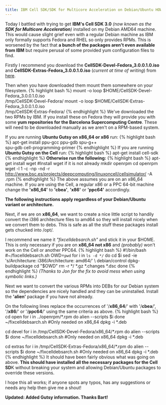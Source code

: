 ```yaml
---
title: IBM Cell SDK/SDK for Multicore Acceleration on Debian/Ubuntu HOWTO
---
```

Today I battled with trying to get **IBM's Cell SDK 3.0** _(now known as the **SDK for Multicore Acceleration**)_ installed on my Debian AMD64 machine. This would cause slight grief even with a regular Debian machine as IBM only formally supports Fedora and RHEL so only provides RPMs. This is worsened by the fact that **a bunch of the packages aren't even available from IBM** but require perusal of some provided yum configuration files to find.

Firstly I recommend you download the **CellSDK-Devel-Fedora\_3.0.0.1.0.iso** and **CellSDK-Extras-Fedora\_3.0.0.1.0.iso** (*current at time of writing*) from [here](http://www.ibm.com/developerworks/power/cell/pkgdownloads.html?S_TACT=105AGX16).

Then when you have downloaded them mount them somewhere on your filesystem.
{% highlight bash %}
mount -o loop $HOME/CellSDK-Devel-Fedora_3.0.0.1.0.iso \
	/tmp/CellSDK-Devel-Fedora/
mount -o loop $HOME/CellSDK-Extras-Fedora_3.0.0.1.0.iso \
	/tmp/CellSDK-Extras-Fedora/
{% endhighlight %}
We've downloaded the two RPMs by IBM. If you install these on Fedora they will provide you with some **yum repositories for the Barcelona Supercomputing Centre**. These will need to be downloaded manually as we aren't on a RPM-based system.

If you are running **Ubuntu Gutsy on x86_64 or x86** run:
{% highlight bash %}
apt-get install ppu-gcc ppu-gdb spu-g++ \
	spu-gdb cell-programming-primer
{% endhighlight %}
If you are running **Ubuntu Gutsy on the Cell** run:
{% highlight bash %}
apt-get install cell-sdk
{% endhighlight %}
**Otherwise run the following:**
{% highlight bash %}
apt-get install wget #Install wget if it is not already
mkdir openrpm
cd openrpm
wget -l 1 -c -np -nd -r http://www.bsc.es/projects/deepcomputing/linuxoncell/cellsimulator/ -A .rpm
{% endhighlight %}
The above assumes you are on an x86\_64 machine. If you are using the Cell, a regular x86 or a PPC 64-bit machine change the **'x86_64'** to **'cbea'**, **'x86'** or **'ppc64'** accordingly.

**The following instructions apply regardless of your Debian/Ubuntu variant or architecture.**

Next, if we are on **x86_64**, we want to create a nice little script to handily convert the i386 architecture files to amd64 so they will install nicely when we convert them to debs. This is safe as all the stuff these packages install gets chucked into /opt/.

I recommend we name it _"fixcelldebsarch.sh"_ and stick it in your $HOME. This is only necessary if you are on **x86\_64 not x86** and _(probably)_ won't work on the Cell or another PPC64.
{% highlight bash %}
#!/bin/bash
#~/fixcelldebsarch.sh
OWD=`pwd`
for i in `ls -d */`
do
	cd $i
	sed -ie 's/Architecture: i386/Architecture: amd64/' \
		debian/control
	dpkg-buildpackage
	cd "$OWD"
	rm -r */ *.gz *.changes *.dsc
done
{% endhighlight %}
_(Thanks to Jon for the fix to avoid mess when using symbolic links.)_

Next we want to convert the various RPMs into DEBs for our Debian system so the dependencies are nicely handled and they can be uninstalled. Install the **'alien'** package if you have not already.

On the following lines replace the occurrences of '/**x86_64**/' with '/**cbea**/', '/**x86**/' or '/**ppc64**/' using the same criteria as above.
 {% highlight bash %}
cd open
for i in ../openrpm/*.rpm
	do alien --scripts $i
done
~/fixcelldebsarch.sh #Only needed on x86_64
dpkg -i *.deb

cd devel
for i in /tmp/CellSDK-Devel-Fedora/x86_64/*.rpm
	do alien --scripts $i
done
~/fixcelldebsarch.sh #Only needed on x86_64
dpkg -i *.deb

cd extras
for i in /tmp/CellSDK-Extras-Fedora/x86_64/*.rpm
	do alien --scripts $i
done
~/fixcelldebsarch.sh #Only needed on x86_64
dpkg -i *.deb
{% endhighlight %}
It should have been fairly obvious what was going on above. **This should have installed all the necessary packages for the Cell SD**K without breaking your system and allowing Debian/Ubuntu packages to override these versions.

I hope this all works; if anyone spots any typos, has any suggestions or needs any help then give me a shout!

**Updated: Added Gutsy information. Thanks Bart!**
